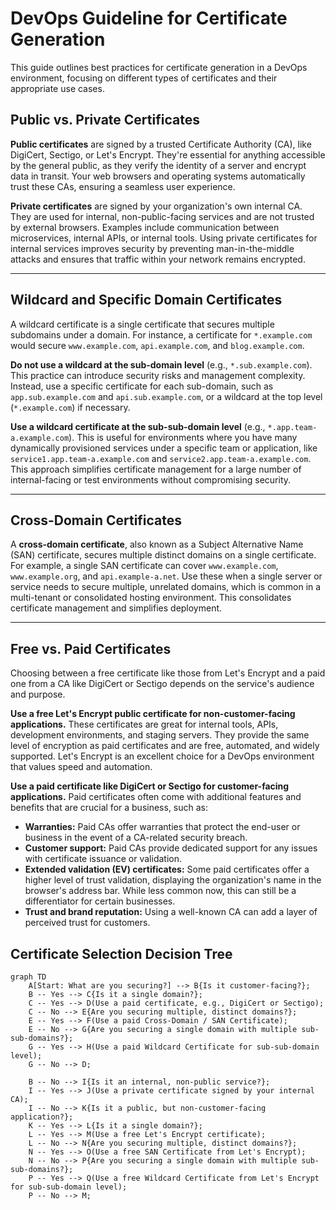 # DevOps Guideline for Certificate Generation

This guide outlines best practices for certificate generation in a DevOps environment, focusing on different types of certificates and their appropriate use cases.

## Public vs. Private Certificates

**Public certificates** are signed by a trusted Certificate Authority (CA), like DigiCert, Sectigo, or Let's Encrypt. They're essential for anything accessible by the general public, as they verify the identity of a server and encrypt data in transit. Your web browsers and operating systems automatically trust these CAs, ensuring a seamless user experience.

**Private certificates** are signed by your organization's own internal CA. They are used for internal, non-public-facing services and are not trusted by external browsers. Examples include communication between microservices, internal APIs, or internal tools. Using private certificates for internal services improves security by preventing man-in-the-middle attacks and ensures that traffic within your network remains encrypted.

---

## Wildcard and Specific Domain Certificates

A wildcard certificate is a single certificate that secures multiple subdomains under a domain. For instance, a certificate for `*.example.com` would secure `www.example.com`, `api.example.com`, and `blog.example.com`.

**Do not use a wildcard at the sub-domain level** (e.g., `*.sub.example.com`). This practice can introduce security risks and management complexity. Instead, use a specific certificate for each sub-domain, such as `app.sub.example.com` and `api.sub.example.com`, or a wildcard at the top level (`*.example.com`) if necessary.

**Use a wildcard certificate at the sub-sub-domain level** (e.g., `*.app.team-a.example.com`). This is useful for environments where you have many dynamically provisioned services under a specific team or application, like `service1.app.team-a.example.com` and `service2.app.team-a.example.com`. This approach simplifies certificate management for a large number of internal-facing or test environments without compromising security.

---

## Cross-Domain Certificates

A **cross-domain certificate**, also known as a Subject Alternative Name (SAN) certificate, secures multiple distinct domains on a single certificate. For example, a single SAN certificate can cover `www.example.com`, `www.example.org`, and `api.example-a.net`. Use these when a single server or service needs to secure multiple, unrelated domains, which is common in a multi-tenant or consolidated hosting environment. This consolidates certificate management and simplifies deployment.

---

## Free vs. Paid Certificates

Choosing between a free certificate like those from Let's Encrypt and a paid one from a CA like DigiCert or Sectigo depends on the service's audience and purpose.

**Use a free Let's Encrypt public certificate for non-customer-facing applications.** These certificates are great for internal tools, APIs, development environments, and staging servers. They provide the same level of encryption as paid certificates and are free, automated, and widely supported. Let's Encrypt is an excellent choice for a DevOps environment that values speed and automation.

**Use a paid certificate like DigiCert or Sectigo for customer-facing applications.** Paid certificates often come with additional features and benefits that are crucial for a business, such as:

* **Warranties:** Paid CAs offer warranties that protect the end-user or business in the event of a CA-related security breach.
* **Customer support:** Paid CAs provide dedicated support for any issues with certificate issuance or validation.
* **Extended validation (EV) certificates:** Some paid certificates offer a higher level of trust validation, displaying the organization's name in the browser's address bar. While less common now, this can still be a differentiator for certain businesses.
* **Trust and brand reputation:** Using a well-known CA can add a layer of perceived trust for customers.

## Certificate Selection Decision Tree

```mermaid
graph TD
	A[Start: What are you securing?] --> B{Is it customer-facing?};
	B -- Yes --> C{Is it a single domain?};
	C -- Yes --> D(Use a paid certificate, e.g., DigiCert or Sectigo);
	C -- No --> E{Are you securing multiple, distinct domains?};
	E -- Yes --> F(Use a paid Cross-Domain / SAN Certificate);
	E -- No --> G{Are you securing a single domain with multiple sub-sub-domains?};
	G -- Yes --> H(Use a paid Wildcard Certificate for sub-sub-domain level);
	G -- No --> D;

	B -- No --> I{Is it an internal, non-public service?};
	I -- Yes --> J(Use a private certificate signed by your internal CA);
	I -- No --> K{Is it a public, but non-customer-facing application?};
	K -- Yes --> L{Is it a single domain?};
	L -- Yes --> M(Use a free Let's Encrypt certificate);
	L -- No --> N{Are you securing multiple, distinct domains?};
	N -- Yes --> O(Use a free SAN Certificate from Let's Encrypt);
	N -- No --> P{Are you securing a single domain with multiple sub-sub-domains?};
	P -- Yes --> Q(Use a free Wildcard Certificate from Let's Encrypt for sub-sub-domain level);
	P -- No --> M;
```